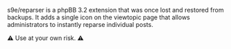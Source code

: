 s9e/reparser is a phpBB 3.2 extension that was once lost and restored from backups. It adds a single icon on the viewtopic page that allows administrators to instantly reparse individual posts.

&#9888; Use at your own risk. &#9888;